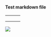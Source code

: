 #### Test markdown file

|     |     |     |
| --- | --- | --- |
|     |     |     |
|     |     |     |
|     |     |     |

![](https://a.storyblok.com/f/178460/2000x1500/41587a2818/geocoding_best_practices.jpg)
